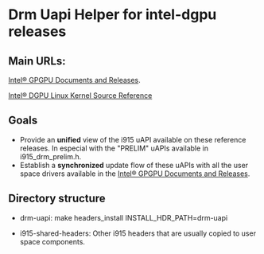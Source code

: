 # Drm Uapi Helper for intel-dgpu releases

## Main URLs:

[Intel® GPGPU Documents and Releases](https://dgpu-docs.intel.com/ "Intel® software for general purpose GPU capabilities").

[Intel® DGPU Linux Kernel Source Reference](https://github.com/intel-gpu/kernel)

## Goals

* Provide an **unified** view of the i915 uAPI available on these reference releases. In especial with the "PRELIM" uAPIs available in i915_drm_prelim.h.
* Establish a **synchronized** update flow of these uAPIs with all the user space drivers available in the [Intel® GPGPU Documents and Releases](https://dgpu-docs.intel.com/ "Intel® software for general purpose GPU capabilities").

## Directory structure

* drm-uapi: make headers_install INSTALL_HDR_PATH=drm-uapi

* i915-shared-headers: Other i915 headers that are usually copied to user space components.
